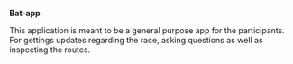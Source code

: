 **Bat-app**

This application is meant to be a general purpose app for the participants. For gettings updates regarding the race, asking questions as well as inspecting the routes.



